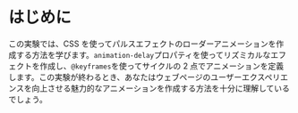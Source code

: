 # はじめに

この実験では、CSS を使ってパルスエフェクトのローダーアニメーションを作成する方法を学びます。`animation-delay`プロパティを使ってリズミカルなエフェクトを作成し、`@keyframes`を使ってサイクルの 2 点でアニメーションを定義します。この実験が終わるとき、あなたはウェブページのユーザーエクスペリエンスを向上させる魅力的なアニメーションを作成する方法を十分に理解しているでしょう。
